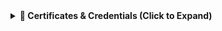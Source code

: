 <details>
<summary><strong>📜 Certificates & Credentials (Click to Expand)</strong></summary>

<br>

- 🎓 **IBM Data Analyst Professional Certificate** – Coursera (IBM Skills Network)  
  🔗 [Verify Credential](https://coursera.org/verify/professional-cert/DPLGX1488P99)

- 🧠 **Programming for Everybody (Getting Started with Python)** – University of Michigan (Coursera)    
  🔗 [Verify Credential](https://coursera.org/verify/3S310N38N27N)

- 📊 **Master Microsoft Power BI** – Alison  
  🔗 [Verify Credential](https://alison.com/certification/check/72d64833e7)

- 📈 **Business Analytics with Excel** – Simplilearn   
  🔗 [Verify Credential](https://certificates.simplicdn.net/share/7879958_81735291739024051747.pdf)

- 🐍 **Data Analysis with Python** – IBM Cognitive Class  
  🔗 [Verify Credential](https://courses.cognitiveclass.ai/certificates/ec0db25f1c9f4e7585a292382ab09efd)

- 🤖 **AI for Beginners** – HP LIFE Global  
  🔗 [Verify Credential](https://www.life-global.org/certificate/b93b6fba-a924-4657-9dda-7e10b2962948)

</details>
